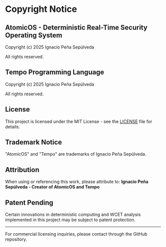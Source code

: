 # Copyright Notice

## AtomicOS - Deterministic Real-Time Security Operating System

Copyright (c) 2025 Ignacio Peña Sepúlveda

All rights reserved.

## Tempo Programming Language

Copyright (c) 2025 Ignacio Peña Sepúlveda

All rights reserved.

## License

This project is licensed under the MIT License - see the [LICENSE](LICENSE) file for details.

## Trademark Notice

"AtomicOS" and "Tempo" are trademarks of Ignacio Peña Sepúlveda.

## Attribution

When using or referencing this work, please attribute to:
**Ignacio Peña Sepúlveda - Creator of AtomicOS and Tempo**

## Patent Pending

Certain innovations in deterministic computing and WCET analysis implemented in this project may be subject to patent protection.

---

For commercial licensing inquiries, please contact through the GitHub repository.